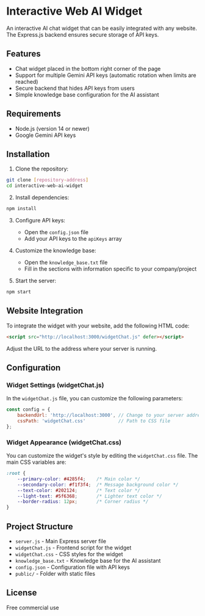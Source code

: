 # Interactive Web AI Widget

An interactive AI chat widget that can be easily integrated with any website. The Express.js backend ensures secure storage of API keys.

## Features

- Chat widget placed in the bottom right corner of the page
- Support for multiple Gemini API keys (automatic rotation when limits are reached)
- Secure backend that hides API keys from users
- Simple knowledge base configuration for the AI assistant

## Requirements

- Node.js (version 14 or newer)
- Google Gemini API keys

## Installation

1. Clone the repository:
```bash
git clone [repository-address]
cd interactive-web-ai-widget
```

2. Install dependencies:
```bash
npm install
```

3. Configure API keys:
   - Open the `config.json` file
   - Add your API keys to the `apiKeys` array

4. Customize the knowledge base:
   - Open the `knowledge_base.txt` file
   - Fill in the sections with information specific to your company/project

5. Start the server:
```bash
npm start
```

## Website Integration

To integrate the widget with your website, add the following HTML code:

```html
<script src="http://localhost:3000/widgetChat.js" defer></script>
```

Adjust the URL to the address where your server is running.

## Configuration

### Widget Settings (widgetChat.js)

In the `widgetChat.js` file, you can customize the following parameters:

```javascript
const config = {
    backendUrl: 'http://localhost:3000', // Change to your server address
    cssPath: 'widgetChat.css'            // Path to CSS file
};
```

### Widget Appearance (widgetChat.css)

You can customize the widget's style by editing the `widgetChat.css` file. The main CSS variables are:

```css
:root {
    --primary-color: #4285f4;    /* Main color */
    --secondary-color: #f1f3f4;  /* Message background color */
    --text-color: #202124;       /* Text color */
    --light-text: #5f6368;       /* Lighter text color */
    --border-radius: 12px;       /* Corner radius */
}
```

## Project Structure

- `server.js` - Main Express server file
- `widgetChat.js` - Frontend script for the widget
- `widgetChat.css` - CSS styles for the widget
- `knowledge_base.txt` - Knowledge base for the AI assistant
- `config.json` - Configuration file with API keys
- `public/` - Folder with static files

## License

Free commercial use
